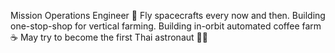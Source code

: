 Mission Operations Engineer 🚀
Fly spacecrafts every now and then.
Building one-stop-shop for vertical farming.
Building in-orbit automated coffee farm :coffee:
May try to become the first Thai astronaut :astronaut:

<!---
Neonardo1702/Neonardo1702 is a ✨ special ✨ repository because its `README.md` (this file) appears on your GitHub profile.
You can click the Preview link to take a look at your changes.
--->
